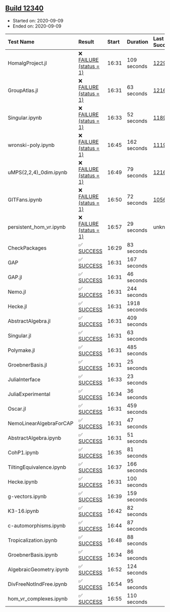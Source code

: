 ## [Build 12340](https://oscarci.mathematik.uni-kl.de/job/oscar/12340/)

* Started on: 2020-09-09
* Ended on: 2020-09-09

| Test Name    | Result | Start | Duration | Last Success | First Failure |
|:-------------|:-------|:------|:---------|:-------------|:--------------|
| HomalgProject.jl | ❌ [FAILURE (status = 1)](https://oscarci.mathematik.uni-kl.de/job/oscar/12340/artifact/logs/build-12340/HomalgProject.jl.log) | 16:31 | 109 seconds | [12292](https://oscarci.mathematik.uni-kl.de/job/oscar/12292/) | [12293](https://oscarci.mathematik.uni-kl.de/job/oscar/12293/) |
| GroupAtlas.jl | ❌ [FAILURE (status = 1)](https://oscarci.mathematik.uni-kl.de/job/oscar/12340/artifact/logs/build-12340/GroupAtlas.jl.log) | 16:31 | 63 seconds | [12167](https://oscarci.mathematik.uni-kl.de/job/oscar/12167/) | [12168](https://oscarci.mathematik.uni-kl.de/job/oscar/12168/) |
| Singular.ipynb | ❌ [FAILURE (status = 1)](https://oscarci.mathematik.uni-kl.de/job/oscar/12340/artifact/logs/build-12340/Singular.ipynb.log) | 16:33 | 52 seconds | [11893](https://oscarci.mathematik.uni-kl.de/job/oscar/11893/) | [11894](https://oscarci.mathematik.uni-kl.de/job/oscar/11894/) |
| wronski-poly.ipynb | ❌ [FAILURE (status = 1)](https://oscarci.mathematik.uni-kl.de/job/oscar/12340/artifact/logs/build-12340/wronski-poly.ipynb.log) | 16:45 | 162 seconds | [11192](https://oscarci.mathematik.uni-kl.de/job/oscar/11192/) | [11193](https://oscarci.mathematik.uni-kl.de/job/oscar/11193/) |
| uMPS(2,2,4)_0dim.ipynb | ❌ [FAILURE (status = 1)](https://oscarci.mathematik.uni-kl.de/job/oscar/12340/artifact/logs/build-12340/uMPS-2-2-4-_0dim.ipynb.log) | 16:49 | 79 seconds | [12167](https://oscarci.mathematik.uni-kl.de/job/oscar/12167/) | [12168](https://oscarci.mathematik.uni-kl.de/job/oscar/12168/) |
| GITFans.ipynb | ❌ [FAILURE (status = 1)](https://oscarci.mathematik.uni-kl.de/job/oscar/12340/artifact/logs/build-12340/GITFans.ipynb.log) | 16:50 | 72 seconds | [10566](https://oscarci.mathematik.uni-kl.de/job/oscar/10566/) | [10567](https://oscarci.mathematik.uni-kl.de/job/oscar/10567/) |
| persistent_hom_vr.ipynb | ❌ [FAILURE (status = 1)](https://oscarci.mathematik.uni-kl.de/job/oscar/12340/artifact/logs/build-12340/persistent_hom_vr.ipynb.log) | 16:57 | 29 seconds | unknown | unknown |
| CheckPackages | ✅ [SUCCESS](https://oscarci.mathematik.uni-kl.de/job/oscar/12340/artifact/logs/build-12340/CheckPackages.log) | 16:29 | 83 seconds |  |  |
| GAP | ✅ [SUCCESS](https://oscarci.mathematik.uni-kl.de/job/oscar/12340/artifact/logs/build-12340/GAP.log) | 16:31 | 167 seconds |  |  |
| GAP.jl | ✅ [SUCCESS](https://oscarci.mathematik.uni-kl.de/job/oscar/12340/artifact/logs/build-12340/GAP.jl.log) | 16:31 | 46 seconds |  |  |
| Nemo.jl | ✅ [SUCCESS](https://oscarci.mathematik.uni-kl.de/job/oscar/12340/artifact/logs/build-12340/Nemo.jl.log) | 16:31 | 244 seconds |  |  |
| Hecke.jl | ✅ [SUCCESS](https://oscarci.mathematik.uni-kl.de/job/oscar/12340/artifact/logs/build-12340/Hecke.jl.log) | 16:31 | 1918 seconds |  |  |
| AbstractAlgebra.jl | ✅ [SUCCESS](https://oscarci.mathematik.uni-kl.de/job/oscar/12340/artifact/logs/build-12340/AbstractAlgebra.jl.log) | 16:31 | 409 seconds |  |  |
| Singular.jl | ✅ [SUCCESS](https://oscarci.mathematik.uni-kl.de/job/oscar/12340/artifact/logs/build-12340/Singular.jl.log) | 16:31 | 63 seconds |  |  |
| Polymake.jl | ✅ [SUCCESS](https://oscarci.mathematik.uni-kl.de/job/oscar/12340/artifact/logs/build-12340/Polymake.jl.log) | 16:31 | 485 seconds |  |  |
| GroebnerBasis.jl | ✅ [SUCCESS](https://oscarci.mathematik.uni-kl.de/job/oscar/12340/artifact/logs/build-12340/GroebnerBasis.jl.log) | 16:31 | 25 seconds |  |  |
| JuliaInterface | ✅ [SUCCESS](https://oscarci.mathematik.uni-kl.de/job/oscar/12340/artifact/logs/build-12340/JuliaInterface.log) | 16:33 | 23 seconds |  |  |
| JuliaExperimental | ✅ [SUCCESS](https://oscarci.mathematik.uni-kl.de/job/oscar/12340/artifact/logs/build-12340/JuliaExperimental.log) | 16:34 | 36 seconds |  |  |
| Oscar.jl | ✅ [SUCCESS](https://oscarci.mathematik.uni-kl.de/job/oscar/12340/artifact/logs/build-12340/Oscar.jl.log) | 16:31 | 459 seconds |  |  |
| NemoLinearAlgebraForCAP | ✅ [SUCCESS](https://oscarci.mathematik.uni-kl.de/job/oscar/12340/artifact/logs/build-12340/NemoLinearAlgebraForCAP.log) | 16:31 | 47 seconds |  |  |
| AbstractAlgebra.ipynb | ✅ [SUCCESS](https://oscarci.mathematik.uni-kl.de/job/oscar/12340/artifact/logs/build-12340/AbstractAlgebra.ipynb.log) | 16:31 | 51 seconds |  |  |
| CohP1.ipynb | ✅ [SUCCESS](https://oscarci.mathematik.uni-kl.de/job/oscar/12340/artifact/logs/build-12340/CohP1.ipynb.log) | 16:35 | 81 seconds |  |  |
| TiltingEquivalence.ipynb | ✅ [SUCCESS](https://oscarci.mathematik.uni-kl.de/job/oscar/12340/artifact/logs/build-12340/TiltingEquivalence.ipynb.log) | 16:37 | 166 seconds |  |  |
| Hecke.ipynb | ✅ [SUCCESS](https://oscarci.mathematik.uni-kl.de/job/oscar/12340/artifact/logs/build-12340/Hecke.ipynb.log) | 16:31 | 100 seconds |  |  |
| g-vectors.ipynb | ✅ [SUCCESS](https://oscarci.mathematik.uni-kl.de/job/oscar/12340/artifact/logs/build-12340/g-vectors.ipynb.log) | 16:39 | 159 seconds |  |  |
| K3-16.ipynb | ✅ [SUCCESS](https://oscarci.mathematik.uni-kl.de/job/oscar/12340/artifact/logs/build-12340/K3-16.ipynb.log) | 16:42 | 82 seconds |  |  |
| c-automorphisms.ipynb | ✅ [SUCCESS](https://oscarci.mathematik.uni-kl.de/job/oscar/12340/artifact/logs/build-12340/c-automorphisms.ipynb.log) | 16:44 | 87 seconds |  |  |
| Tropicalization.ipynb | ✅ [SUCCESS](https://oscarci.mathematik.uni-kl.de/job/oscar/12340/artifact/logs/build-12340/Tropicalization.ipynb.log) | 16:48 | 88 seconds |  |  |
| GroebnerBasis.ipynb | ✅ [SUCCESS](https://oscarci.mathematik.uni-kl.de/job/oscar/12340/artifact/logs/build-12340/GroebnerBasis.ipynb.log) | 16:34 | 86 seconds |  |  |
| AlgebraicGeometry.ipynb | ✅ [SUCCESS](https://oscarci.mathematik.uni-kl.de/job/oscar/12340/artifact/logs/build-12340/AlgebraicGeometry.ipynb.log) | 16:52 | 124 seconds |  |  |
| DivFreeNotIndFree.ipynb | ✅ [SUCCESS](https://oscarci.mathematik.uni-kl.de/job/oscar/12340/artifact/logs/build-12340/DivFreeNotIndFree.ipynb.log) | 16:54 | 95 seconds |  |  |
| hom_vr_complexes.ipynb | ✅ [SUCCESS](https://oscarci.mathematik.uni-kl.de/job/oscar/12340/artifact/logs/build-12340/hom_vr_complexes.ipynb.log) | 16:55 | 110 seconds |  |  |
